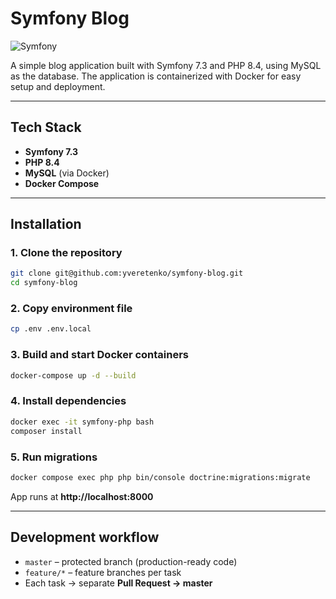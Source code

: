 # Symfony Blog
![Symfony](https://img.shields.io/badge/Symfony-7.3-2d2d2d?style=for-the-badge&logo=symfony&logoColor=white)

A simple blog application built with Symfony 7.3 and PHP 8.4, using MySQL as the database. The application is containerized with Docker for easy setup and deployment.

---

## Tech Stack
- **Symfony 7.3**
- **PHP 8.4**
- **MySQL** (via Docker)
- **Docker Compose**

---

## Installation

### 1. Clone the repository
```bash
git clone git@github.com:yveretenko/symfony-blog.git
cd symfony-blog
```

### 2. Copy environment file
```bash
cp .env .env.local
```

### 3. Build and start Docker containers
```bash
docker-compose up -d --build
```

### 4. Install dependencies
```bash
docker exec -it symfony-php bash
composer install
```

### 5. Run migrations
```bash
docker compose exec php php bin/console doctrine:migrations:migrate
```

App runs at **http://localhost:8000**

---

## Development workflow

- `master` – protected branch (production-ready code)
- `feature/*` – feature branches per task
- Each task → separate **Pull Request → master**
